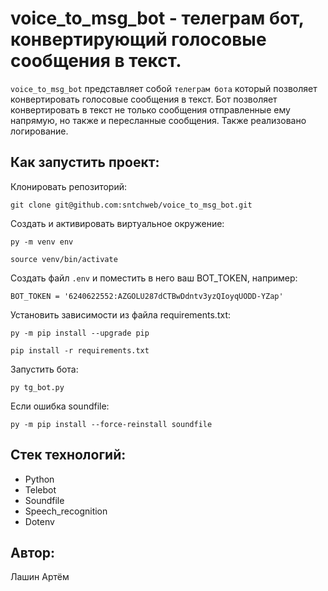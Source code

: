 # voice_to_msg_bot - телеграм бот, конвертирующий голосовые сообщения в текст.

`voice_to_msg_bot` представляет собой `телеграм бота` который позволяет конвертировать голосовые сообщения в текст.
Бот позволяет конвертировать в текст не только сообщения отправленные ему напрямую, но также и пересланные сообщения.
Также реализовано логирование.

## Как запустить проект:
Клонировать репозиторий:
```
git clone git@github.com:sntchweb/voice_to_msg_bot.git
```
Cоздать и активировать виртуальное окружение:
```
py -m venv env
```
```
source venv/bin/activate
```
Создать файл `.env` и поместить в него ваш BOT_TOKEN, например:
```
BOT_TOKEN = '6240622552:AZGOLU287dCTBwDdntv3yzQIoyqUODD-YZap'
```
Установить зависимости из файла requirements.txt:
```
py -m pip install --upgrade pip
```
```
pip install -r requirements.txt
```
Запустить бота:
```
py tg_bot.py
```
Если ошибка soundfile:
```
py -m pip install --force-reinstall soundfile
```

## Стек технологий:

- Python
- Telebot
- Soundfile
- Speech_recognition
- Dotenv
## Автор:
Лашин Артём
